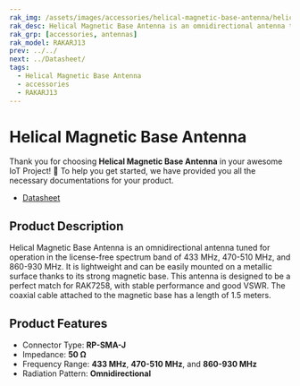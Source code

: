 ```yaml
---
rak_img: /assets/images/accessories/helical-magnetic-base-antenna/helical-magnetic-base.png
rak_desc: Helical Magnetic Base Antenna is an omnidirectional antenna tuned for operation in the license-free spectrum band of 433 MHz, 470-510 MHz, and 860-930 MHz. It is lightweight and can be easily mounted on a metallic surface thanks to its strong magnetic base.
rak_grp: [accessories, antennas]
rak_model: RAKARJ13
prev: ../../
next: ../Datasheet/
tags:
  - Helical Magnetic Base Antenna
  - accessories
  - RAKARJ13
---
```


# Helical Magnetic Base Antenna

Thank you for choosing **Helical Magnetic Base Antenna** in your awesome IoT Project! 🎉 To help you get started, we have provided you all the necessary documentations for your product.

* [Datasheet](../Datasheet/)

## Product Description

Helical Magnetic Base Antenna is an omnidirectional antenna tuned for operation in the license-free spectrum band of 433&nbsp;MHz, 470-510&nbsp;MHz, and 860-930&nbsp;MHz. It is lightweight and can be easily mounted on a metallic surface thanks to its strong magnetic base. This antenna is designed to be a perfect match for RAK7258, with stable performance and good VSWR. The coaxial cable attached to the magnetic base has a length of 1.5&nbsp;meters.

## Product Features

- Connector Type: **RP-SMA-J**
- Impedance: **50&nbsp;Ω**
- Frequency Range: **433&nbsp;MHz**, **470-510&nbsp;MHz**, and **860-930&nbsp;MHz**
- Radiation Pattern: **Omnidirectional**
